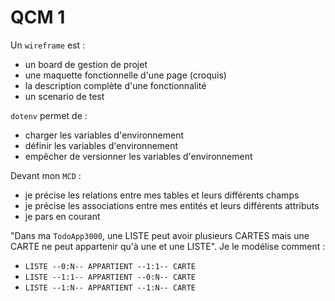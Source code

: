 # QCM 1

Un `wireframe` est : 
- un board de gestion de projet
- une maquette fonctionnelle d'une page (croquis)
- la description complète d'une fonctionnalité
- un scenario de test


`dotenv` permet de :
- charger les variables d'environnement
- définir les variables d'environnement
- empêcher de versionner les variables d'environnement


Devant mon `MCD` :
- je précise les relations entre mes tables et leurs différents champs
- je précise les associations entre mes entités et leurs différents attributs
- je pars en courant


"Dans ma `TodoApp3000`, une LISTE peut avoir plusieurs CARTES mais une CARTE ne peut appartenir qu'à une et une LISTE". Je le modélise comment : 
- `LISTE --0:N-- APPARTIENT --1:1-- CARTE`
- `LISTE --1:1-- APPARTIENT --0:N-- CARTE`
- `LISTE --1:N-- APPARTIENT --1:N-- CARTE`
